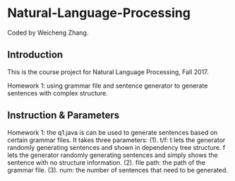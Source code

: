# Natural-Language-Processing
Coded by Weicheng Zhang.

## Introduction
This is the course project for Natural Language Processing, Fall 2017.

Homework 1: using grammar file and sentence generator to generate sentences with complex structure.

## Instruction & Parameters

Homework 1: the q1.java is can be used to generate sentences based on certain grammar files. 
It takes three parameters: 
(1). t/f: t lets the generator randomly generating sentences and shown in dependency tree structure. f lets the generator randomly generating sentences and simply shows the sentence with no structure information.
(2). file path: the path of the grammar file.
(3). num: the number of sentences that need to be generated.